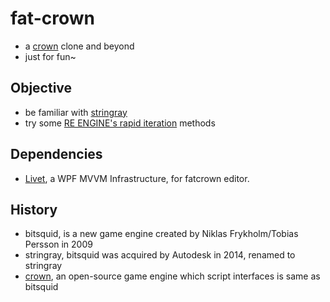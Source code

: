 # fat-crown

* a [crown][1] clone and beyond
* just for fun~



## Objective

* be familiar with [stringray][3]
* try some [RE ENGINE's rapid iteration][2] methods 



## Dependencies

* [Livet][4], a WPF MVVM Infrastructure, for fatcrown editor.



## History

* bitsquid, is a new game engine created by Niklas Frykholm/Tobias Persson in 2009
* stringray, bitsquid was acquired by Autodesk in 2014, renamed to stringray
* [crown][1], an open-source game engine which script interfaces is same as bitsquid



[1]:https://github.com/dbartolini/crown
[2]:https://github.com/kasicass/blog/blob/master/3d-reengine/2021_03_10_achieve_rapid_iteration_re_engine_design.md
[3]:docs/stingray/index.md
[4]:https://github.com/runceel/Livet
